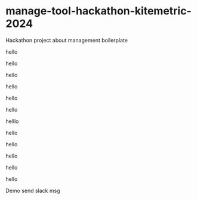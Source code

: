 # manage-tool-hackathon-kitemetric-2024

Hackathon project about management boilerplate

hello

hello

hello

hello

hello

hello

helllo

hello

hello

hello

hello

hello

Demo send slack msg

